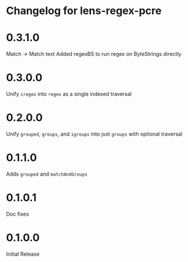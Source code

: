 # Changelog for lens-regex-pcre

# 0.3.1.0 
Match -> Match text
Added regexBS to run regex on ByteStrings directly

# 0.3.0.0 
Unify `iregex` into `regex` as a single indexed traversal

# 0.2.0.0 
Unify `grouped`, `groups`, and `igroups` into just `groups` with optional traversal

# 0.1.1.0 
Adds `grouped` and `matchAndGroups`

# 0.1.0.1 
Doc fixes

# 0.1.0.0 
Initial Release
